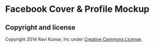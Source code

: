# Facebook Cover & Profile Mockup

## Copyright and license

Copyright 2014 Ravi Kumar, Inc under [Creative Commons License](http://creativecommons.org/licenses/by-sa/3.0/).

